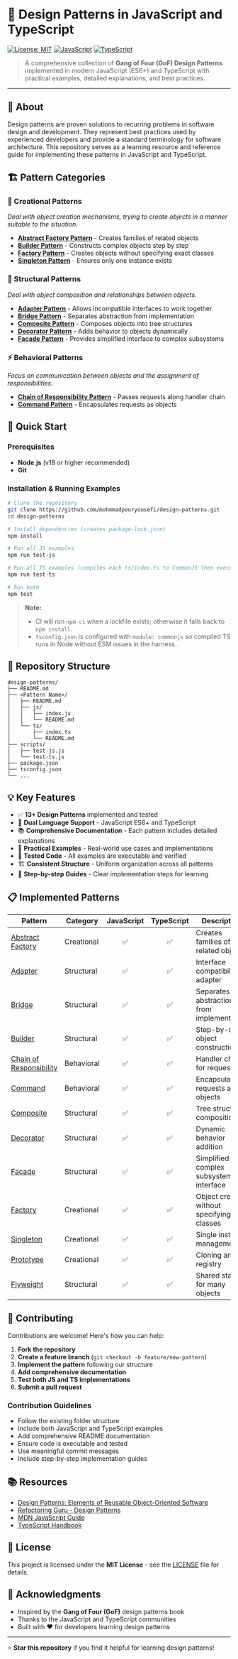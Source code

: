 # 🎯 Design Patterns in JavaScript and TypeScript

[![License: MIT](https://img.shields.io/badge/License-MIT-yellow.svg)](https://opensource.org/licenses/MIT)
[![JavaScript](https://img.shields.io/badge/JavaScript-ES6+-yellow.svg)](https://developer.mozilla.org/en-US/docs/Web/JavaScript)
[![TypeScript](https://img.shields.io/badge/TypeScript-5.0+-blue.svg)](https://www.typescriptlang.org/)

> A comprehensive collection of **Gang of Four (GoF) Design Patterns** implemented in modern JavaScript (ES6+) and TypeScript with practical examples, detailed explanations, and best practices.

---

## 📖 About

Design patterns are proven solutions to recurring problems in software design and development. They represent best practices used by experienced developers and provide a standard terminology for software architecture. This repository serves as a learning resource and reference guide for implementing these patterns in JavaScript and TypeScript.

## 🏗️ Pattern Categories

### 🔨 Creational Patterns

_Deal with object creation mechanisms, trying to create objects in a manner suitable to the situation._

- **[Abstract Factory Pattern](./Abstract%20Factory%20Pattern/)** - Creates families of related objects
- **[Builder Pattern](./Builder%20Pattern/)** - Constructs complex objects step by step
- **[Factory Pattern](./Factory%20Pattern/)** - Creates objects without specifying exact classes
- **[Singleton Pattern](./Singleton%20Pattern/)** - Ensures only one instance exists

### 🔗 Structural Patterns

_Deal with object composition and relationships between objects._

- **[Adapter Pattern](./Adapter%20Pattern/)** - Allows incompatible interfaces to work together
- **[Bridge Pattern](./Bridge%20Pattern/)** - Separates abstraction from implementation
- **[Composite Pattern](./Composite%20Pattern/)** - Composes objects into tree structures
- **[Decorator Pattern](./Decorator%20Pattern/)** - Adds behavior to objects dynamically
- **[Facade Pattern](./Facade%20Pattern/)** - Provides simplified interface to complex subsystems

### ⚡ Behavioral Patterns

_Focus on communication between objects and the assignment of responsibilities._

- **[Chain of Responsibility Pattern](./Chain%20of%20Responsibility%20Pattern/)** - Passes requests along handler chain
- **[Command Pattern](./Command%20Pattern/)** - Encapsulates requests as objects

## 🚀 Quick Start

### Prerequisites

- **Node.js** (v18 or higher recommended)
- **Git**

### Installation & Running Examples

```bash
# Clone the repository
git clone https://github.com/mohmmadpouryousefi/design-patterns.git
cd design-patterns

# Install dependencies (creates package-lock.json)
npm install

# Run all JS examples
npm run test-js

# Run all TS examples (compiles each ts/index.ts to CommonJS then executes)
npm run test-ts

# Run both
npm test
```

> **Note:**
>
> - CI will run `npm ci` when a lockfile exists; otherwise it falls back to `npm install`.
> - `tsconfig.json` is configured with `module: commonjs` so compiled TS runs in Node without ESM issues in the harness.

## 📁 Repository Structure

```
design-patterns/
├── README.md
├── <Pattern Name>/
│   ├── README.md
│   ├── js/
│   │   ├── index.js
│   │   └── README.md
│   └── ts/
│       ├── index.ts
│       └── README.md
├── scripts/
│   ├── test-js.js
│   └── test-ts.js
├── package.json
├── tsconfig.json
└── ...
```

## 💡 Key Features

- ✅ **13+ Design Patterns** implemented and tested
- 🔄 **Dual Language Support** - JavaScript ES6+ and TypeScript
- 📚 **Comprehensive Documentation** - Each pattern includes detailed explanations
- 🎯 **Practical Examples** - Real-world use cases and implementations
- 🧪 **Tested Code** - All examples are executable and verified
- 🏗️ **Consistent Structure** - Uniform organization across all patterns
- 📝 **Step-by-step Guides** - Clear implementation steps for learning

## 📋 Implemented Patterns

| Pattern                                                             | Category   | JavaScript | TypeScript | Description                                |
| ------------------------------------------------------------------- | ---------- | :--------: | :--------: | ------------------------------------------ |
| [Abstract Factory](./Abstract%20Factory%20Pattern/)                 | Creational |     ✅     |     ✅     | Creates families of related objects        |
| [Adapter](./Adapter%20Pattern/)                                     | Structural |     ✅     |     ✅     | Interface compatibility adapter            |
| [Bridge](./Bridge%20Pattern/)                                       | Structural |     ✅     |     ✅     | Separates abstraction from implementation  |
| [Builder](./Builder%20Pattern/)                                     | Structural |     ✅     |     ✅     | Step-by-step object construction           |
| [Chain of Responsibility](./Chain%20of%20Responsibility%20Pattern/) | Behavioral |     ✅     |     ✅     | Handler chain for requests                 |
| [Command](./Command%20Pattern/)                                     | Behavioral |     ✅     |     ✅     | Encapsulates requests as objects           |
| [Composite](./Composite%20Pattern/)                                 | Structural |     ✅     |     ✅     | Tree structure composition                 |
| [Decorator](./Decorator%20Pattern/)                                 | Structural |     ✅     |     ✅     | Dynamic behavior addition                  |
| [Facade](./Facade%20Pattern/)                                       | Structural |     ✅     |     ✅     | Simplified complex subsystem interface     |
| [Factory](./Factory%20Pattern/)                                     | Creational |     ✅     |     ✅     | Object creation without specifying classes |
| [Singleton](./Singleton%20Pattern/)                                 | Creational |     ✅     |     ✅     | Single instance management                 |
| [Prototype](./Prototype%20Pattern/)                                 | Creational |     ✅     |     ✅     | Cloning and registry                       |
| [Flyweight](./Flyweight%20Pattern/)                                 | Structural |     ✅     |     ✅     | Shared state for many objects              |

## 🤝 Contributing

Contributions are welcome! Here's how you can help:

1. **Fork the repository**
2. **Create a feature branch** (`git checkout -b feature/new-pattern`)
3. **Implement the pattern** following our structure
4. **Add comprehensive documentation**
5. **Test both JS and TS implementations**
6. **Submit a pull request**

### Contribution Guidelines

- Follow the existing folder structure
- Include both JavaScript and TypeScript examples
- Add comprehensive README documentation
- Ensure code is executable and tested
- Use meaningful commit messages
- Include step-by-step implementation guides

## 📚 Resources

- [Design Patterns: Elements of Reusable Object-Oriented Software](https://en.wikipedia.org/wiki/Design_Patterns)
- [Refactoring Guru - Design Patterns](https://refactoring.guru/design-patterns)
- [MDN JavaScript Guide](https://developer.mozilla.org/en-US/docs/Web/JavaScript/Guide)
- [TypeScript Handbook](https://www.typescriptlang.org/docs/)

## 📄 License

This project is licensed under the **MIT License** - see the [LICENSE](LICENSE) file for details.

## 🙏 Acknowledgments

- Inspired by the **Gang of Four (GoF)** design patterns book
- Thanks to the JavaScript and TypeScript communities
- Built with ❤️ for developers learning design patterns

---

⭐ **Star this repository** if you find it helpful for learning design patterns!
